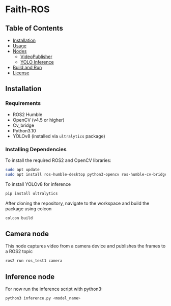 # Faith-ROS

## Table of Contents
- [Installation](#installation)
- [Usage](#usage)
- [Nodes](#nodes)
  - [VideoPublisher](#videopublisher-node)
  - [YOLO Inference](#yolo-inference-node)
- [Build and Run](#build-and-run)
- [License](#license)

## Installation

### Requirements
- ROS2 Humble
- OpenCV (v4.5 or higher)
- Cv_bridge
- Python3.10
- YOLOv8 (installed via `ultralytics` package)

### Installing Dependencies

To install the required ROS2 and OpenCV libraries:

```bash
sudo apt update
sudo apt install ros-humble-desktop python3-opencv ros-humble-cv-bridge
```

To install YOLOv8 for inference

```bash
pip install ultralytics
```

After cloning the repository, navigate to the workspace and build the package using colcon

```bash
colcon build
```

## Camera node
This node captures video from a camera device and publishes the frames to a ROS2 topic

```bash
ros2 run ros_test1 camera
```

## Inference node
For now run the inference script with python3:
```bash
python3 inference.py <model_name>
```
